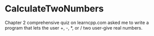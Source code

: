 # CalculateTwoNumbers
Chapter 2 comprehensive quiz on learncpp.com asked me to write a program that lets the user +, -, *, or / two user-give real numbers.

